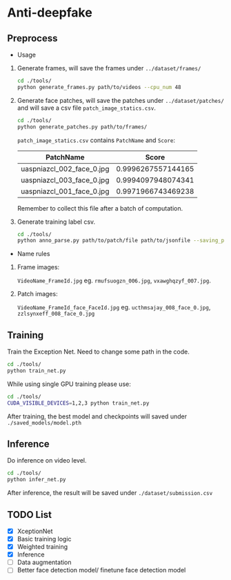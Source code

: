# Anti-deepfake

## Preprocess

- Usage

1. Generate frames, will save the frames under `../dataset/frames/`

   ```bash
   cd ./tools/
   python generate_frames.py path/to/videos --cpu_num 48
   ```

2. Generate face patches, will save the patches under `../dataset/patches/` and will save a csv file `patch_image_statics.csv`.

   ```bash
   cd ./tools/
   python generate_patches.py path/to/frames/
   ```

   `patch_image_statics.csv` contains `PatchName` and `Score`:

   | PatchName                 | Score              |
   | ------------------------- | ------------------ |
   | uaspniazcl_002_face_0.jpg | 0.9996267557144165 |
   | uaspniazcl_003_face_0.jpg | 0.9994097948074341 |
   | uaspniazcl_001_face_0.jpg | 0.9971966743469238 |

   Remember to collect this file after a batch of computation.
   
3. Generate training label csv.

   ```bash
   cd ./tools/
   python anno_parse.py path/to/patch/file path/to/jsonfile --saving_path path/to/save
   ```

- Name rules

1. Frame images:

   `VideoName_FrameId.jpg` eg. `rmufsuogzn_006.jpg`,  `vxawghqzyf_007.jpg`.

2. Patch images:

   `VideoName_FrameId_face_FaceId.jpg` eg. `ucthmsajay_008_face_0.jpg`, `zzlsynxeff_008_face_0.jpg`

## Training

Train the Exception Net. Need to change some path in the code.

```bash
cd ./tools/
python train_net.py
```

While using single GPU training please use:

```bash
cd ./tools/
CUDA_VISIBLE_DEVICES=1,2,3 python train_net.py
```

After training, the best model and checkpoints will saved under `./saved_models/model.pth`

## Inference

Do inference on video level.

```bash
cd ./tools/
python infer_net.py
```

After inference, the result will be saved under `./dataset/submission.csv`

## TODO List

- [x] XceptionNet
- [x] Basic training logic
- [x] Weighted training
- [x] Inference
- [ ] Data augmentation
- [ ] Better face detection model/ finetune face detection model